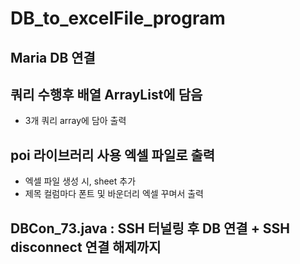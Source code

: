 # DB_to_excelFile_program


## Maria DB 연결 

## 쿼리 수행후 배열 ArrayList에 담음
- 3개 쿼리 array에 담아 출력

## poi 라이브러리 사용 엑셀 파일로 출력
- 엑셀 파일 생성 시, sheet 추가
- 제목 컬럼마다 폰트 및 바운더리 엑셀 꾸며서 출력 

## DBCon_73.java : SSH 터널링 후 DB 연결 + SSH disconnect 연결 해제까지
